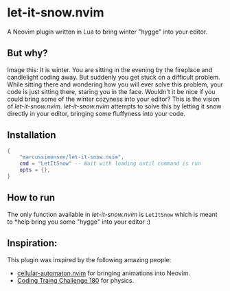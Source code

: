 # let-it-snow.nvim

A Neovim plugin written in Lua to bring winter "hygge" into your editor.

## But why?

Image this:
It is winter.
You are sitting in the evening by the fireplace and candlelight coding away.
But suddenly you get stuck on a difficult problem.
While sitting there and wondering how you will ever solve this problem, your
code is just sitting there, staring you in the face.
Wouldn't it be nice if you could bring some of the winter cozyness into your
editor?
This is the vision of *let-it-snow.nvim*.
*let-it-snow.nvim* attempts to solve this by letting it snow directly in your
editor, bringing some fluffyness into your code.

## Installation

```lua
{
    "marcussimonsen/let-it-snow.nvim",
    cmd = "LetItSnow" -- Wait with loading until command is run
    opts = {},
}
```

## How to run

The only function available in *let-it-snow.nvim* is `LetItSnow` which is meant
to *help bring you some "hygge" into your editor :)

## Inspiration:

This plugin was inspired by the following amazing people:

- [cellular-automaton.nvim](https://github.com/Eandrju/cellular-automaton.nvim)
  for bringing animations into Neovim.
- [Coding Traing Challenge 180](https://www.youtube.com/watch?v=L4u7Zy_b868)
  for physics.
